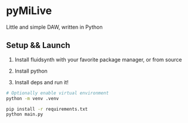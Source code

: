 # pyMiLive

Little and simple DAW, written in Python

## Setup && Launch

1. Install fluidsynth with your favorite package manager, or from source

2. Install python

3. Install deps and run it!

```bash
# Optionally enable virtual environment
python -m venv .venv

pip install -r requirements.txt
python main.py
```
